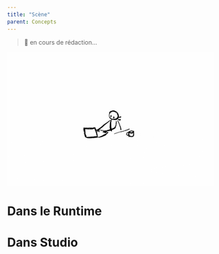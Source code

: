 ```yaml
---
title: "Scène"
parent: Concepts
---
```


> 🚧 en cours de rédaction...

![SynApps](../assets/under-progress.gif)


# Dans le Runtime

# Dans Studio
